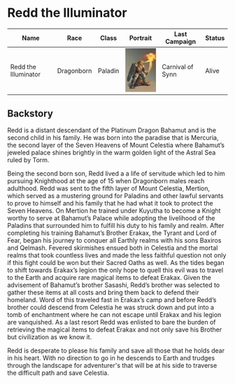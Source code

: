 # Redd the Illuminator

| Name                  | Race       | Class   | Portrait            | Last Campaign | Status |
| --------------------- | ---------- | ------------- | ------------- | --------------| -------|
| Redd the Illuminator         | Dragonborn      | Paladin    | <img src="img/red_portrait.jpeg" width="100" height="100"> | Carnival of Synn | Alive |





## Backstory
Redd is a distant descendant of the Platinum Dragon Bahamut and is the second child in his family. He was born into the paradise that is Mercuria, the second layer of the Seven Heavens of Mount Celestia where Bahamut’s jeweled palace shines brightly in the warm golden light of the Astral Sea ruled by Torm.

Being the second born son, Redd lived a a life of servitude which led to him pursuing Knighthood at the age of 15 when Dragonborn males reach adulthood. Redd was sent to the fifth layer of Mount Celestia, Mertion, which served as a mustering ground for Paladins and other lawful servants to prove to himself and his family that he had what it took to protect the Seven Heavens. On Mertion he trained under Kuyutha to become a Knight worthy to serve at Bahamut’s Palace while adopting the livelihood of the Paladins that surrounded him to fulfill his duty to his family and realm. After completing his training Bahamut’s Brother Erakax, the Tyrant and Lord of Fear, began his journey to conquer all Earthly realms with his sons Baxiros and Qelmash. Fevered skirmishes ensued both in Celestia and the mortal realms that took countless lives and made the less faithful question not only if this fight could be won but their Sacred Oaths as well. As the tides began to shift towards Erakax’s legion the only hope to quell this evil was to travel to the Earth and acquire rare magical items to defeat Erakax. Given the advisement of Bahamut’s brother Sasashi, Redd’s brother was selected to gather these items at all costs and bring them back to defend their homeland. Word of this traveled fast in Erakax’s camp and before Redd’s brother could descend from Celestia he was struck down and put into a tomb of enchantment where he can not escape until Erakax and his legion are vanquished. As a last resort Redd was enlisted to bare the burden of retrieving the magical items to defeat Erakax and not only save his Brother but civilization as we know it.

Redd is desperate to please his family and save all those that he holds dear in his heart. With no direction to go in he descends to Earth and trudges through the landscape for adventurer's that will be at his side to traverse the difficult path and save Celestia.
